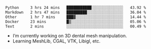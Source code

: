 <!--START_SECTION:waka-->

```txt
Python     3 hrs 24 mins   ███████████░░░░░░░░░░░░░░   43.92 %
Markdown   2 hrs 47 mins   █████████░░░░░░░░░░░░░░░░   36.04 %
Other      1 hr 7 mins     ███▓░░░░░░░░░░░░░░░░░░░░░   14.44 %
Docker     23 mins         █▒░░░░░░░░░░░░░░░░░░░░░░░   05.06 %
Text       2 mins          ░░░░░░░░░░░░░░░░░░░░░░░░░   00.49 %
```

<!--END_SECTION:waka-->

<!--
**0x11111111/0x11111111** is a ✨ _special_ ✨ repository because its `README.md` (this file) appears on your GitHub profile.

Here are some ideas to get you started:

- 🔭 I’m currently working on ...
- 🌱 I’m currently learning ...
- 👯 I’m looking to collaborate on ...
- 🤔 I’m looking for help with ...
- 💬 Ask me about ...
- 📫 How to reach me: ...
- 😄 Pronouns: ...
- ⚡ Fun fact: ...
-->
- I’m currently working on 3D dental mesh manipulation.
- Learning MeshLib, CGAL, VTK, Libigl, etc.
